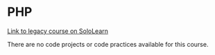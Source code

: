 # PHP

[Link to legacy course on SoloLearn](https://www.sololearn.com/en/learn/courses/le-php)

There are no code projects or code practices available for this course.